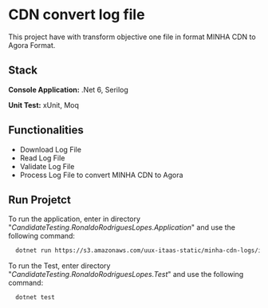 
#  CDN convert log file

This project have with transform objective one file in format MINHA CDN to Agora Format.


## Stack

**Console Application:** .Net 6, Serilog

**Unit Test:** xUnit, Moq


## Functionalities

- Download Log File
- Read Log File
- Validate Log File
- Process Log File to convert MINHA CDN to Agora


## Run Projetct

To run the application, enter in directory "_CandidateTesting.RonaldoRodriguesLopes.Application_" and use the following command:

```bash
  dotnet run https://s3.amazonaws.com/uux-itaas-static/minha-cdn-logs/input-01.txt ./output/minhaCdn1.txt
```

To run the Test, enter directory "_CandidateTesting.RonaldoRodriguesLopes.Test_" and use the following command:

```bash
  dotnet test
```